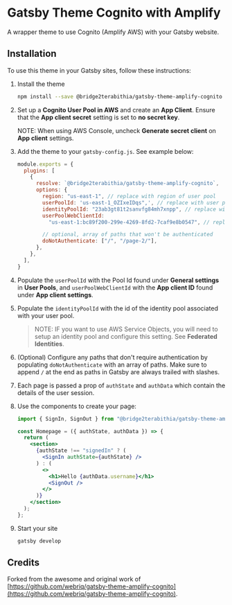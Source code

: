 # Gatsby Theme Cognito with Amplify

A wrapper theme to use Cognito (Amplify AWS) with your Gatsby website.

## Installation

To use this theme in your Gatsby sites, follow these instructions:

1. Install the theme

   ```sh
   npm install --save @bridge2terabithia/gatsby-theme-amplify-cognito
   ```

2. Set up a **Cognito User Pool in AWS** and create an **App Client**. Ensure that the **App client secret** setting is set to **no secret key**.

   NOTE: When using AWS Console, uncheck **Generate secret client** on **App client** settings.

3. Add the theme to your `gatsby-config.js`. See example below:

   ```js
   module.exports = {
     plugins: [
       {
         resolve: `@bridge2terabithia/gatsby-theme-amplify-cognito`,
         options: {
           region: "us-east-1", // replace with region of user pool
           userPoolId: 'us-east-1_OZIxeIDqs",', // replace with user pool id
           identityPoolId: "23ab3gt81t2sanvfg84mh7xnpp", // replace with identity pool associated with user pool
           userPoolWebClientId:
             "us-east-1:bc89f200-299e-4269-8fd2-7caf9e8b0547", // replace with app client id

           // optional, array of paths that won't be authenticated
           doNotAuthenticate: ["/", "/page-2/"],
         },
       },
     ],
   }
   ```

4. Populate the `userPoolId` with the Pool Id found under **General settings** in **User Pools**, and `userPoolWebClientId` with the **App client ID** found under **App client settings**.

5. Populate the `identityPoolId` with the id of the identity pool associated with your user pool.

   > NOTE: IF you want to use AWS Service Objects, you will need to setup an identity pool and configure this setting. See **Federated Identities**.

6. (Optional) Configure any paths that don't require authentication by populating `doNotAuthenticate` with an array of paths. Make sure to append `/` at the end as paths in Gatsby are always trailed with slashes.

7. Each page is passed a prop of `authState` and `authData` which contain the details of the user session.

8. Use the components to create your page:

   ```jsx
   import { SignIn, SignOut } from "@bridge2terabithia/gatsby-theme-amplify-cognito";

   const Homepage = ({ authState, authData }) => {
     return (
       <section>
         {authState !== "signedIn" ? (
           <SignIn authState={authState} />
         ) : (
           <>
             <h1>Hello {authData.username}</h1>
             <SignOut />
           </>
         )}
       </section>
     );
   };
   ```

9. Start your site

   ```sh
   gatsby develop
   ```

## Credits

Forked from the awesome and original work of [https://github.com/webriq/gatsby-theme-amplify-cognito](https://github.com/webriq/gatsby-theme-amplify-cognito).
